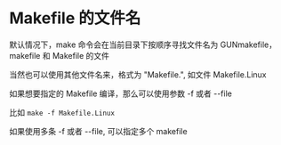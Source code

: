 # Makefile 的文件名

默认情况下，make 命令会在当前目录下按顺序寻找文件名为 GUNmakefile，makefile 和 Makefile 的文件

当然也可以使用其他文件名来，格式为 "Makefile.<suffix>", 如文件 Makefile.Linux

如果想要指定的 Makefile 编译，那么可以使用参数 -f 或者 --file

比如
`make -f Makefile.Linux`

如果使用多条 -f 或者 --file, 可以指定多个 makefile